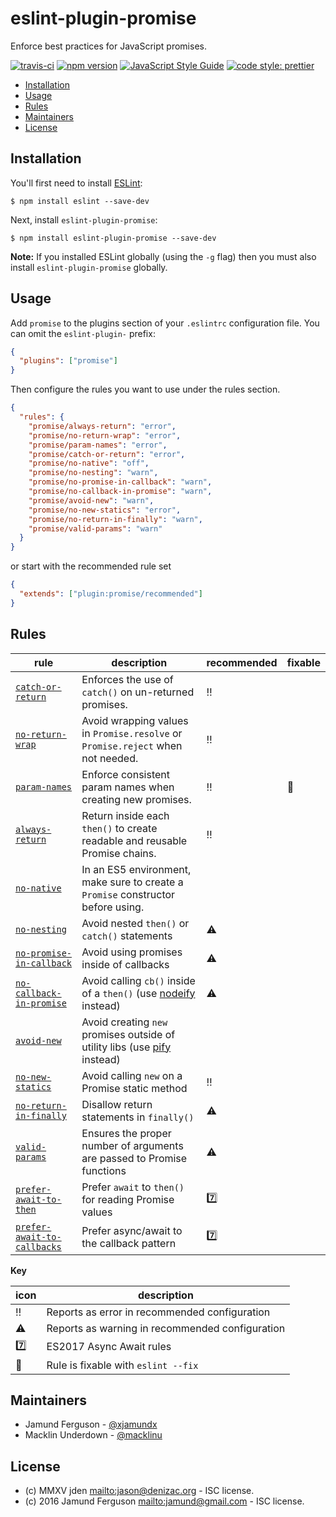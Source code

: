 # eslint-plugin-promise

Enforce best practices for JavaScript promises.

[![travis-ci](https://travis-ci.org/xjamundx/eslint-plugin-promise.svg)](https://travis-ci.org/xjamundx/eslint-plugin-promise)
[![npm version](https://badge.fury.io/js/eslint-plugin-promise.svg)](https://www.npmjs.com/package/eslint-plugin-promise)
[![JavaScript Style Guide](https://img.shields.io/badge/code_style-standard-brightgreen.svg)](https://standardjs.com)
[![code style: prettier](https://img.shields.io/badge/code_style-prettier-ff69b4.svg)](https://github.com/prettier/prettier)

<!-- START doctoc generated TOC please keep comment here to allow auto update -->

<!-- DON'T EDIT THIS SECTION, INSTEAD RE-RUN doctoc TO UPDATE -->

* [Installation](#installation)
* [Usage](#usage)
* [Rules](#rules)
* [Maintainers](#maintainers)
* [License](#license)

<!-- END doctoc generated TOC please keep comment here to allow auto update -->

## Installation

You'll first need to install [ESLint](http://eslint.org):

```
$ npm install eslint --save-dev
```

Next, install `eslint-plugin-promise`:

```
$ npm install eslint-plugin-promise --save-dev
```

**Note:** If you installed ESLint globally (using the `-g` flag) then you must
also install `eslint-plugin-promise` globally.

## Usage

Add `promise` to the plugins section of your `.eslintrc` configuration file. You
can omit the `eslint-plugin-` prefix:

```json
{
  "plugins": ["promise"]
}
```

Then configure the rules you want to use under the rules section.

```json
{
  "rules": {
    "promise/always-return": "error",
    "promise/no-return-wrap": "error",
    "promise/param-names": "error",
    "promise/catch-or-return": "error",
    "promise/no-native": "off",
    "promise/no-nesting": "warn",
    "promise/no-promise-in-callback": "warn",
    "promise/no-callback-in-promise": "warn",
    "promise/avoid-new": "warn",
    "promise/no-new-statics": "error",
    "promise/no-return-in-finally": "warn",
    "promise/valid-params": "warn"
  }
}
```

or start with the recommended rule set

```json
{
  "extends": ["plugin:promise/recommended"]
}
```

## Rules

| rule                                                     | description                                                                      | recommended | fixable  |
| -------------------------------------------------------- | -------------------------------------------------------------------------------- | ----------- | -------- |
| [`catch-or-return`][catch-or-return]                     | Enforces the use of `catch()` on un-returned promises.                           | :bangbang:  |          |
| [`no-return-wrap`][no-return-wrap]                       | Avoid wrapping values in `Promise.resolve` or `Promise.reject` when not needed.  | :bangbang:  |          |
| [`param-names`][param-names]                             | Enforce consistent param names when creating new promises.                       | :bangbang:  | :wrench: |
| [`always-return`][always-return]                         | Return inside each `then()` to create readable and reusable Promise chains.      | :bangbang:  |          |
| [`no-native`][no-native]                                 | In an ES5 environment, make sure to create a `Promise` constructor before using. |             |          |
| [`no-nesting`][no-nesting]                               | Avoid nested `then()` or `catch()` statements                                    | :warning:   |          |
| [`no-promise-in-callback`][no-promise-in-callback]       | Avoid using promises inside of callbacks                                         | :warning:   |          |
| [`no-callback-in-promise`][no-callback-in-promise]       | Avoid calling `cb()` inside of a `then()` (use [nodeify][] instead)              | :warning:   |          |
| [`avoid-new`][avoid-new]                                 | Avoid creating `new` promises outside of utility libs (use [pify][] instead)     |             |          |
| [`no-new-statics`][no-new-statics]                       | Avoid calling `new` on a Promise static method                                   | :bangbang:  |          |
| [`no-return-in-finally`][no-return-in-finally]           | Disallow return statements in `finally()`                                        | :warning:   |          |
| [`valid-params`][valid-params]                           | Ensures the proper number of arguments are passed to Promise functions           | :warning:   |          |
| [`prefer-await-to-then`][prefer-await-to-then]           | Prefer `await` to `then()` for reading Promise values                            | :seven:     |          |
| [`prefer-await-to-callbacks`][prefer-await-to-callbacks] | Prefer async/await to the callback pattern                                       | :seven:     |          |

**Key**

| icon       | description                                     |
| ---------- | ----------------------------------------------- |
| :bangbang: | Reports as error in recommended configuration   |
| :warning:  | Reports as warning in recommended configuration |
| :seven:    | ES2017 Async Await rules                        |
| :wrench:   | Rule is fixable with `eslint --fix`             |

## Maintainers

* Jamund Ferguson - [@xjamundx][]
* Macklin Underdown - [@macklinu][]

## License

* (c) MMXV jden <mailto:jason@denizac.org> - ISC license.
* (c) 2016 Jamund Ferguson <mailto:jamund@gmail.com> - ISC license.

[catch-or-return]: docs/rules/catch-or-return.md
[no-return-wrap]: docs/rules/no-return-wrap.md
[param-names]: docs/rules/param-names.md
[always-return]: docs/rules/always-return.md
[no-native]: docs/rules/no-native.md
[no-nesting]: docs/rules/no-nesting.md
[no-promise-in-callback]: docs/rules/no-promise-in-callback.md
[no-callback-in-promise]: docs/rules/no-callback-in-promise.md
[avoid-new]: docs/rules/avoid-new.md
[no-new-statics]: docs/rules/no-new-statics.md
[no-return-in-finally]: docs/rules/no-return-in-finally.md
[valid-params]: docs/rules/valid-params.md
[prefer-await-to-then]: docs/rules/prefer-await-to-then.md
[prefer-await-to-callbacks]: docs/rules/prefer-await-to-callbacks.md
[nodeify]: https://www.npmjs.com/package/nodeify
[pify]: https://www.npmjs.com/package/pify
[@macklinu]: https://github.com/macklinu
[@xjamundx]: https://github.com/xjamundx
